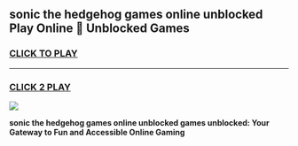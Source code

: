 
## sonic the hedgehog games online unblocked Play Online 👋 Unblocked Games
<h3>
<a href="https://premium.freeplayer.one?title=sonic_the_hedgehog_games_online_unblocked&ref=19F">CLICK TO PLAY</a></h3>
<hr>

<h3>
<a href="https://premium.freeplayer.one?title=sonic_the_hedgehog_games_online_unblocked&ref=19F">CLICK 2 PLAY</a>
  
</h3>

<a href="https://premium.freeplayer.one?title=sonic_the_hedgehog_games_online_unblocked&ref=19F"><img src="https://clearcache.store/games.png"></a>


**sonic the hedgehog games online unblocked games unblocked: Your Gateway to Fun and Accessible Online Gaming**
